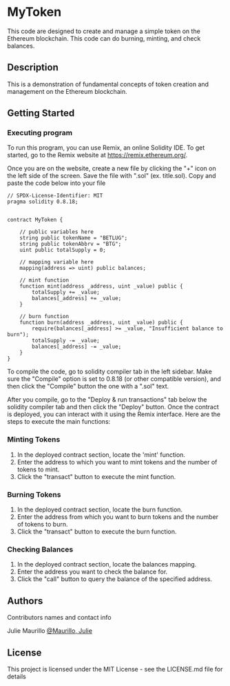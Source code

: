 # MyToken

This code are designed to create and manage a simple token on the Ethereum blockchain. This code can do burning, minting, and check balances.

## Description

This is a demonstration of fundamental concepts of token creation and management on the Ethereum blockchain.

## Getting Started

### Executing program

To run this program, you can use Remix, an online Solidity IDE. To get started, go to the Remix website at https://remix.ethereum.org/.

Once you are on the website, create a new file by clicking the "+" icon on the left side of the screen. Save the file with ".sol" (ex. title.sol). Copy and paste the code below into your file

```
// SPDX-License-Identifier: MIT
pragma solidity 0.8.18;


contract MyToken {

    // public variables here
    string public tokenName = "BETLUG";
    string public tokenAbbrv = "BTG";
    uint public totalSupply = 0;

    // mapping variable here
    mapping(address => uint) public balances;

    // mint function
    function mint(address _address, uint _value) public {
        totalSupply += _value;
        balances[_address] += _value;
    }

    // burn function
    function burn(address _address, uint _value) public {
        require(balances[_address] >= _value, "Insufficient balance to burn");
        totalSupply -= _value;
        balances[_address] -= _value;
    }
}
```

To compile the code, go to solidity compiler tab in the left sidebar. Make sure the "Compile" option is set to 0.8.18 (or other compatible version), and then click the "Compile" button the one with a ".sol" text.

After you compile, go to the "Deploy & run transactions" tab below the solidity compiler tab and then click the "Deploy" button. Once the contract is deployed, you can interact with it using the Remix interface. 
Here are the steps to execute the main functions:

### Minting Tokens
1. In the deployed contract section, locate the 'mint' function.
2. Enter the address to which you want to mint tokens and the number of tokens to mint.
3. Click the "transact" button to execute the mint function.

### Burning Tokens
1. In the deployed contract section, locate the burn function.
2. Enter the address from which you want to burn tokens and the number of tokens to burn.
3. Click the "transact" button to execute the burn function.

### Checking Balances
1. In the deployed contract section, locate the balances mapping.
2. Enter the address you want to check the balance for.
3. Click the "call" button to query the balance of the specified address.


## Authors

Contributors names and contact info

Julie Maurillo
[@Maurillo, Julie](https://github.com/Julie-Maurillo)



## License

This project is licensed under the MIT License - see the LICENSE.md file for details

